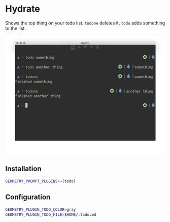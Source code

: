 # Hydrate

Shows the top thing on your todo list. `todone` deletes it, `todo` adds something to the list.

![](todo.png)

## Installation

```sh
GEOMETRY_PROMPT_PLUGINS+=(todo)
```

## Configuration

```sh
GEOMETRY_PLUGIN_TODO_COLOR=gray
GEOMETRY_PLUGIN_TODO_FILE=$HOME/.todo.md
```
